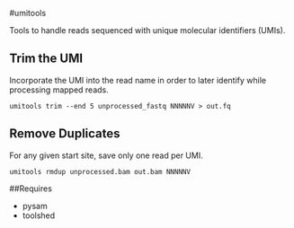 #umitools

Tools to handle reads sequenced with unique molecular identifiers (UMIs).

## Trim the UMI

Incorporate the UMI into the read name in order to later identify while
processing mapped reads.
```
umitools trim --end 5 unprocessed_fastq NNNNNV > out.fq
```

## Remove Duplicates

For any given start site, save only one read per UMI.
```
umitools rmdup unprocessed.bam out.bam NNNNNV
```

##Requires

+ pysam
+ toolshed
